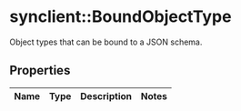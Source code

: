 # synclient::BoundObjectType

Object types that can be bound to a JSON schema.
## Properties
Name | Type | Description | Notes
------------ | ------------- | ------------- | -------------


